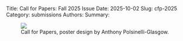 Title: Call for Papers: Fall 2025 Issue
Date: 2025-10-02
Slug: cfp-2025
Category: submissions
Authors: 
Summary: 

<div class="poster-cover">
<figure>
<a href="{filename}/pages/cfp-2025.md">
<img src="{static}/images/issue3-images/2025-cfp-poster.webp">
</a>
<figcaption>Call for Papers, poster design by Anthony Polsinelli-Glasgow.</figcaption>
</figure>
</div>

